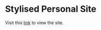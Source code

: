 # Stylised Personal Site
Visit this 
<a href="https://htmlpreview.github.io/?https://github.com/ioakeim-h/Hello/blob/main/Stylised%20Personal%20Site/index.html">link</a> 
to view the site.
